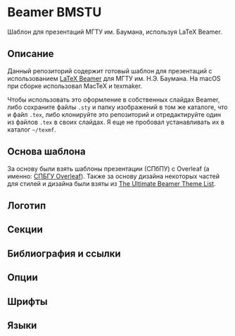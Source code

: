 # Beamer BMSTU

Шаблон для презентаций МГТУ им. Баумана, используя LaTeX Beamer.

## Описание

Данный репозиторий содержит готовый шаблон для презентаций с использованием [LaTeX Beamer](https://www.overleaf.com/learn/latex/beamer) для МГТУ им. Н.Э. Баумана. На macOS при сборке использовал MacTeX и texmaker.

Чтобы использовать это оформление в собственных слайдах Beamer, либо сохраните файлы `.sty` и папку изображений в том же каталоге, что и файл `.tex`, либо клонируйте это репозиторий и отредактируйте один из файлов `.tex` в своих слайдах. Я еще не пробовал устанавливать их в каталог `~/texmf`. 


## Основа шаблона
За основу были взять шаблоны презентации (СПбПУ) с Overleaf (а именно: [СПБГУ Overleaf](https://www.overleaf.com/latex/templates/shablon-priezientatsii-spbpu/pyxygrcntcgs)). Также за основу дизайна некоторых частей для стилей и дизайна были взяты из [The Ultimate Beamer Theme List](https://github.com/martinbjeldbak/ultimate-beamer-theme-list). 

## Логотип

## Секции

## Библиография и ссылки

## Опции

## Шрифты

## Языки



